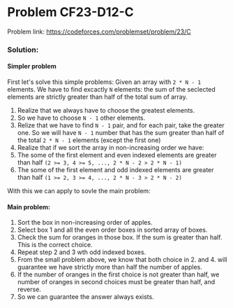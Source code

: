 # Problem CF23-D12-C

Problem link: https://codeforces.com/problemset/problem/23/C

### Solution:
#### Simpler problem
First let's solve this simple problems: Given an array with `2 * N - 1` elements. We have to find excactly `N` elements: the sum of the seclected elements are strictly greater than half of the total sum of array.

1. Realize that we always have to choose the greatest elements. 
2. So we have to choose `N - 1` other elements.
3. Relize that we have to find `N - 1` pair, and for each pair, take the greater one. So we will have `N - 1` number that has the sum greater than half of the total `2 * N - 1` elements (except the first one)
4. Realize that if we sort the array in non-increasing order we have:
5. The some of the first element and even indexed elements are greater than half
`(2 >= 3, 4 >= 5, ..., 2 * N - 2 > 2 * N - 1)`
6. The some of the first element and odd indexed elements are greater than half
`(1 >= 2, 3 >= 4, ..., 2 * N - 3 > 2 * N - 2)`

With this we can apply to sovle the main problem:

#### Main problem:

1. Sort the box in non-increasing order of apples.
2. Select box 1 and all the even order boxes in sorted array of boxes.
3. Check the sum for oranges in those box. If the sum is greater than half. This is the correct choice.
4. Repeat step 2 and 3 wth odd indexed boxes.
5. From the small problem above, we know that both choice in 2. and 4. will guarantee we have strictly more than half the number of apples.
6. If the number of oranges in the first choice is not greater than half, we number of oranges in second choices must be greater than half, and reverse.
7. So we can guarantee the answer always exists.